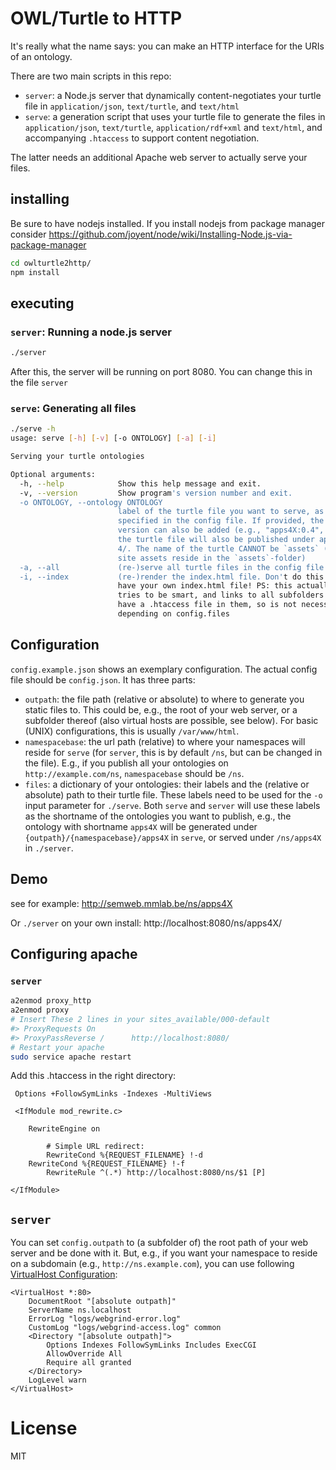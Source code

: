 # OWL/Turtle to HTTP

It's really what the name says: you can make an HTTP interface for the URIs of an ontology.

There are two main scripts in this repo:
* `server`: 
    a Node.js server that dynamically content-negotiates your turtle file in `application/json`, `text/turtle`, and `text/html`
* `serve`: 
    a generation script that uses your turtle file to generate the files in `application/json`, `text/turtle`, `application/rdf+xml` and `text/html`,
    and accompanying `.htaccess` to support content negotiation.

The latter needs an additional Apache web server to actually serve your files.

## installing

Be sure to have nodejs installed.
If you install nodejs from package manager consider https://github.com/joyent/node/wiki/Installing-Node.js-via-package-manager

```bash
cd owlturtle2http/
npm install
```

## executing

### `server`: Running a node.js server

```bash
./server
```

After this, the server will be running on port 8080. You can change this in the file `server`

### `serve`: Generating all files

```bash
./serve -h
usage: serve [-h] [-v] [-o ONTOLOGY] [-a] [-i]

Serving your turtle ontologies

Optional arguments:
  -h, --help            Show this help message and exit.
  -v, --version         Show program's version number and exit.
  -o ONTOLOGY, --ontology ONTOLOGY
                        label of the turtle file you want to serve, as
                        specified in the config file. If provided, the
                        version can also be added (e.g., "apps4X:0.4", if so,
                        the turtle file will also be published under apps4X/0.
                        4/. The name of the turtle CANNOT be `assets` (as all
                        site assets reside in the `assets`-folder)
  -a, --all             (re-)serve all turtle files in the config file
  -i, --index           (re-)render the index.html file. Don't do this if you
                        have your own index.html file! PS: this actually
                        tries to be smart, and links to all subfolders that
                        have a .htaccess file in them, so is not necessarily
                        depending on config.files
```

## Configuration

`config.example.json` shows an exemplary configuration. The actual config file should be `config.json`.
It has three parts:

* `outpath`: 
    the file path (relative or absolute) to where to generate you static files to.
    This could be, e.g., the root of your web server, or a subfolder thereof (also virtual hosts are possible, see below).
    For basic (UNIX) configurations, this is usually `/var/www/html`.
* `namespacebase`: 
    the url path (relative) to where your namespaces will reside for `serve`
    (for `server`, this is by default `/ns`, but can be changed in the file).
    E.g., if you publish all your ontologies on `http://example.com/ns`,
    `namespacebase` should be `/ns`.
* `files`:
    a dictionary of your ontologies: their labels and the (relative or absolute) path to their turtle file.
    These labels need to be used for the `-o` input parameter for `./serve`.
    Both `serve` and `server` will use these labels as the shortname of the ontologies you want to publish,
    e.g., the ontology with shortname `apps4X` will be generated under `{outpath}/{namespacebase}/apps4X` in `serve`,
    or served under `/ns/apps4X` in `./server`. 

## Demo

see for example: http://semweb.mmlab.be/ns/apps4X

Or `./server` on your own install: http://localhost:8080/ns/apps4X/

## Configuring apache

### `server`

```bash
a2enmod proxy_http
a2enmod proxy
# Insert These 2 lines in your sites_available/000-default 
#> ProxyRequests On
#> ProxyPassReverse /      http://localhost:8080/
# Restart your apache
sudo service apache restart

```

Add this .htaccess in the right directory:
```htaccess
 Options +FollowSymLinks -Indexes -MultiViews
    
 <IfModule mod_rewrite.c>
        
 	RewriteEngine on
        
        # Simple URL redirect:
        RewriteCond %{REQUEST_FILENAME} !-d
	RewriteCond %{REQUEST_FILENAME} !-f
        RewriteRule ^(.*) http://localhost:8080/ns/$1 [P]

</IfModule>
```

## `server`

You can set `config.outpath` to (a subfolder of) the root path of your web server and be done with it.
But, e.g., if you want your namespace to reside on a subdomain (e.g., `http://ns.example.com`),
you can use following [VirtualHost Configuration](https://httpd.apache.org/docs/2.4/vhosts/):

```
<VirtualHost *:80>
    DocumentRoot "[absolute outpath]"
    ServerName ns.localhost
    ErrorLog "logs/webgrind-error.log"
    CustomLog "logs/webgrind-access.log" common
    <Directory "[absolute outpath]">
        Options Indexes FollowSymLinks Includes ExecCGI
        AllowOverride All
        Require all granted
    </Directory>
    LogLevel warn
</VirtualHost>
```

# License

MIT
